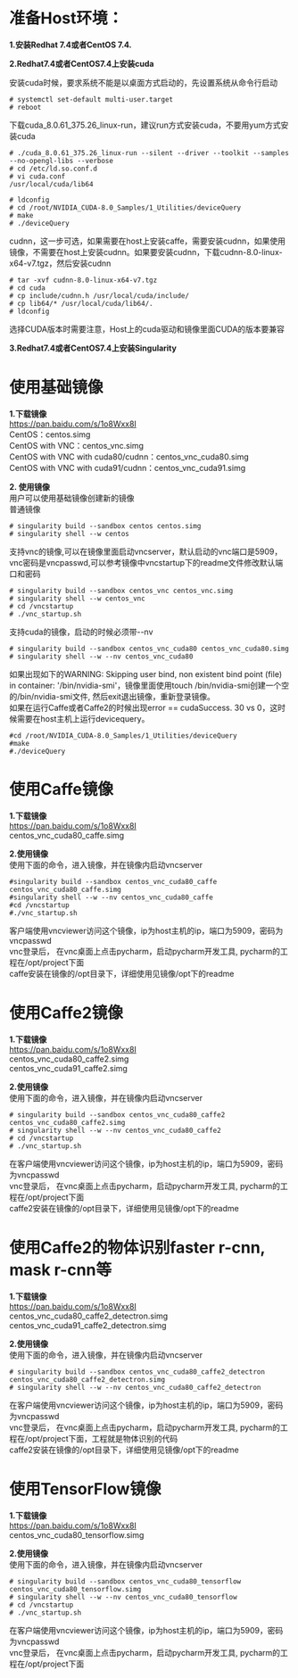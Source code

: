 # 准备Host环境：
**1.安装Redhat 7.4或者CentOS 7.4.**

**2.Redhat7.4或者CentOS7.4上安装cuda**

安装cuda时候，要求系统不能是以桌面方式启动的，先设置系统从命令行启动
```
# systemctl set-default multi-user.target
# reboot
```
下载cuda_8.0.61_375.26_linux-run，建议run方式安装cuda，不要用yum方式安装cuda
```
# ./cuda_8.0.61_375.26_linux-run --silent --driver --toolkit --samples  --no-opengl-libs --verbose
# cd /etc/ld.so.conf.d
# vi cuda.conf
/usr/local/cuda/lib64

# ldconfig
# cd /root/NVIDIA_CUDA-8.0_Samples/1_Utilities/deviceQuery
# make
# ./deviceQuery
```
cudnn，这一步可选，如果需要在host上安装caffe，需要安装cudnn，如果使用镜像，不需要在host上安装cudnn。如果要安装cudnn，下载cudnn-8.0-linux-x64-v7.tgz，然后安装cudnn
```
# tar -xvf cudnn-8.0-linux-x64-v7.tgz
# cd cuda
# cp include/cudnn.h /usr/local/cuda/include/
# cp lib64/* /usr/local/cuda/lib64/.
# ldconfig
```
选择CUDA版本时需要注意，Host上的cuda驱动和镜像里面CUDA的版本要兼容 

**3.Redhat7.4或者CentOS7.4上安装Singularity**

# 使用基础镜像 

**1.下载镜像**   
https://pan.baidu.com/s/1o8Wxx8I  
CentOS：centos.simg  
CentOS with VNC：centos_vnc.simg  
CentOS with VNC with cuda80/cudnn：centos_vnc_cuda80.simg  
CentOS with VNC with cuda91/cudnn：centos_vnc_cuda91.simg  

**2. 使用镜像**  
用户可以使用基础镜像创建新的镜像  
普通镜像  
```
# singularity build --sandbox centos centos.simg
# singularity shell --w centos
```
支持vnc的镜像,可以在镜像里面启动vncserver，默认启动的vnc端口是5909，vnc密码是vncpasswd,可以参考镜像中vncstartup下的readme文件修改默认端口和密码
```
# singularity build --sandbox centos_vnc centos_vnc.simg
# singularity shell --w centos_vnc
# cd /vncstartup
# ./vnc_startup.sh
```
支持cuda的镜像，启动的时候必须带--nv 
```
# singularity build --sandbox centos_vnc_cuda80 centos_vnc_cuda80.simg
# singularity shell --w --nv centos_vnc_cuda80
```
如果出现如下的WARNING: Skipping user bind, non existent bind point (file) in container: '/bin/nvidia-smi'，镜像里面使用touch /bin/nvidia-smi创建一个空的/bin/nvidia-smi文件, 然后exit退出镜像，重新登录镜像。   
如果在运行Caffe或者Caffe2的时候出现error == cudaSuccess. 30 vs 0，这时候需要在host主机上运行devicequery。 
```
#cd /root/NVIDIA_CUDA-8.0_Samples/1_Utilities/deviceQuery
#make
#./deviceQuery
```
# 使用Caffe镜像
**1.下载镜像**  
https://pan.baidu.com/s/1o8Wxx8I  
centos_vnc_cuda80_caffe.simg  

**2.使用镜像**  
使用下面的命令，进入镜像，并在镜像内启动vncserver  
```
#singularity build --sandbox centos_vnc_cuda80_caffe centos_vnc_cuda80_caffe.simg
#singularity shell --w --nv centos_vnc_cuda80_caffe
#cd /vncstartup
#./vnc_startup.sh
```
客户端使用vncviewer访问这个镜像，ip为host主机的ip，端口为5909，密码为vncpasswd   
vnc登录后， 在vnc桌面上点击pycharm，启动pycharm开发工具, pycharm的工程在/opt/project下面   
caffe安装在镜像的/opt目录下，详细使用见镜像/opt下的readme   

# 使用Caffe2镜像
**1.下载镜像**  
https://pan.baidu.com/s/1o8Wxx8I  
centos_vnc_cuda80_caffe2.simg   
centos_vnc_cuda91_caffe2.simg  

**2.使用镜像**  
使用下面的命令，进入镜像，并在镜像内启动vncserver   
```
# singularity build --sandbox centos_vnc_cuda80_caffe2 centos_vnc_cuda80_caffe2.simg
# singularity shell --w --nv centos_vnc_cuda80_caffe2
# cd /vncstartup
# ./vnc_startup.sh
```
在客户端使用vncviewer访问这个镜像，ip为host主机的ip，端口为5909，密码为vncpasswd   
vnc登录后， 在vnc桌面上点击pycharm，启动pycharm开发工具, pycharm的工程在/opt/project下面   
caffe2安装在镜像的/opt目录下，详细使用见镜像/opt下的readme     

# 使用Caffe2的物体识别faster r-cnn, mask r-cnn等
**1.下载镜像**   
https://pan.baidu.com/s/1o8Wxx8I   
centos_vnc_cuda80_caffe2_detectron.simg  
centos_vnc_cuda91_caffe2_detectron.simg  

**2.使用镜像**  
使用下面的命令，进入镜像，并在镜像内启动vncserver  
```
# singularity build --sandbox centos_vnc_cuda80_caffe2_detectron centos_vnc_cuda80_caffe2_detectron.simg
# singularity shell --w --nv centos_vnc_cuda80_caffe2_detectron
```
在客户端使用vncviewer访问这个镜像，ip为host主机的ip，端口为5909，密码为vncpasswd    
vnc登录后， 在vnc桌面上点击pycharm，启动pycharm开发工具, pycharm的工程在/opt/project下面，工程就是物体识别的代码    
caffe2安装在镜像的/opt目录下，详细使用见镜像/opt下的readme    

# 使用TensorFlow镜像  
**1.下载镜像**   
https://pan.baidu.com/s/1o8Wxx8I  
centos_vnc_cuda80_tensorflow.simg    

**2.使用镜像**   
使用下面的命令，进入镜像，并在镜像内启动vncserver  
```
# singularity build --sandbox centos_vnc_cuda80_tensorflow centos_vnc_cuda80_tensorflow.simg
# singularity shell --w --nv centos_vnc_cuda80_tensorflow
# cd /vncstartup
# ./vnc_startup.sh
```
在客户端使用vncviewer访问这个镜像，ip为host主机的ip，端口为5909，密码为vncpasswd  
vnc登录后， 在vnc桌面上点击pycharm，启动pycharm开发工具, pycharm的工程在/opt/project下面  

